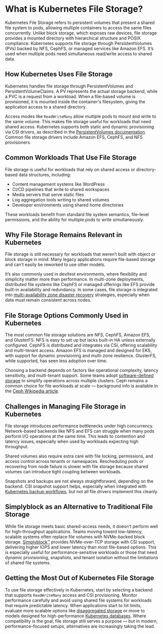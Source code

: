 # What is Kubernetes File Storage?

Kubernetes File Storage refers to persistent volumes that present a shared file system to pods, allowing multiple containers to access the same files concurrently. Unlike block storage, which exposes raw devices, file storage provides a mounted directory with hierarchical structure and POSIX compliance. Kubernetes supports file storage through PersistentVolumes (PVs) backed by NFS, CephFS, or managed services like Amazon EFS. It’s used when multiple pods need simultaneous read/write access to shared data.

## How Kubernetes Uses File Storage

Kubernetes handles file storage through PersistentVolumes and PersistentVolumeClaims. A PV represents the actual storage backend, while a PVC is a request from a workload. When a file-based volume is provisioned, it is mounted inside the container's filesystem, giving the application access to a shared directory.

Access modes like `ReadWriteMany` allow multiple pods to mount and write to the same volume. This makes file storage useful for workloads that need shared access. Kubernetes supports both static and dynamic provisioning via CSI drivers, as described in the [PersistentVolumes documentation](https://kubernetes.io/docs/concepts/storage/persistent-volumes/). Common file storage drivers include Amazon EFS, CephFS, and NFS provisioners.

## Common Workloads That Use File Storage

File storage is useful for workloads that rely on shared access or directory-based data structures, including:

- Content management systems like WordPress  
- CI/CD pipelines that write to shared workspaces  
- Media servers that serve static files  
- Log aggregation tools writing to shared volumes  
- Developer environments using shared home directories

These workloads benefit from standard file system semantics, file-level permissions, and the ability for multiple pods to write simultaneously.

## Why File Storage Remains Relevant in Kubernetes

File storage is still necessary for workloads that weren’t built with object or block storage in mind. Many legacy applications require file-based storage and can’t easily be reworked to use other models.

It’s also commonly used in dev/test environments, where flexibility and simplicity matter more than performance. In multi-zone deployments, distributed file systems like CephFS or managed offerings like EFS provide built-in availability and redundancy. In some cases, file storage is integrated into [multi-availability zone disaster recovery](https://www.simplyblock.io/use-cases/multi-availability-zone-disaster-recovery/) strategies, especially when data must remain consistent across nodes.

## File Storage Options Commonly Used in Kubernetes

The most common file storage solutions are NFS, CephFS, Amazon EFS, and GlusterFS. NFS is easy to set up but lacks built-in HA unless externally configured. CephFS is distributed and integrates via CSI, offering scalability and multi-tenant access. Amazon EFS is managed and designed for EKS, with support for dynamic provisioning and multi-zone resilience. GlusterFS, while supported, has seen less adoption over time.

Choosing a backend depends on factors like operational complexity, latency sensitivity, and multi-tenant support. Some teams adopt [software-defined storage](https://www.simplyblock.io/use-cases/software-defined-storage/) to simplify operations across multiple clusters. Ceph remains a common choice for file workloads at scale — background info is available in the [Ceph Wikipedia article](https://en.wikipedia.org/wiki/Ceph_(software)).

## Challenges in Managing File Storage in Kubernetes

File storage introduces performance bottlenecks under high concurrency. Network-based backends like NFS and EFS can struggle when many pods perform I/O operations at the same time. This leads to contention and latency issues, especially when used by workloads expecting high throughput.

Shared volumes also require extra care with file locking, permissions, and access control across tenants or namespaces. Rescheduling pods or recovering from node failure is slower with file storage because shared volumes can introduce tight coupling between workloads.

Snapshots and backups are not always straightforward, depending on the backend. CSI snapshot support helps, especially when integrated with [Kubernetes backup workflows](https://www.simplyblock.io/use-cases/kubernetes-backup/), but not all file drivers implement this cleanly.

## Simplyblock as an Alternative to Traditional File Storage

While file storage meets basic shared-access needs, it doesn't perform well for high-throughput applications. Teams moving toward low-latency, scalable systems often replace file volumes with NVMe-backed block storage. [Simplyblock™](https://www.simplyblock.io/alternative-to-ceph/) provides NVMe-over-TCP storage with CSI support, delivering higher IOPS and lower latency than most file-based options. This is especially useful for performance-sensitive workloads or those that need dynamic provisioning, snapshots, and tenant isolation without the limitations of shared file systems.

## Getting the Most Out of Kubernetes File Storage

To use file storage effectively in Kubernetes, start by selecting a backend that supports `ReadWriteMany` access and CSI provisioning. Monitor performance carefully and avoid using shared file systems for workloads that require predictable latency. When applications start to hit limits, evaluate more scalable options like [disaggregated storage](https://www.simplyblock.io/use-cases/disaggregated-storage/) or move to models designed for high-performance [Kubernetes databases](https://www.simplyblock.io/use-cases/database-on-kubernetes/). Where compatibility is the goal, file storage still serves a purpose — but in modern, performance-focused setups, alternatives are increasingly taking the lead.
